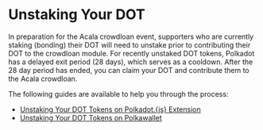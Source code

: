 # Unstaking Your DOT

In preparation for the Acala crowdloan event, supporters who are currently staking (bonding) their DOT will need to unstake prior to contributing their DOT to the crowdloan module. For recently unstaked DOT tokens, Polkadot has a delayed exit period (28 days), which serves as a cooldown. After the 28 day period has ended, you can claim your DOT and contribute them to the Acala crowdloan.

The following guides are available to help you through the process:&#x20;

* [Unstaking Your DOT Tokens on Polkadot.{js} Extension](https://wiki.acala.network/acala/acala-crowdloan/dot-address/unstaking-your-dot/unstaking-your-dot-tokens-on-polkadot.-js-extension)
* [Unstaking Your DOT Tokens on Polkawallet](https://wiki.acala.network/acala/acala-crowdloan/dot-address/unstaking-your-dot/unstaking-your-dot-tokens-on-polkawallet)

